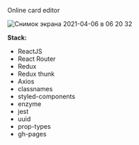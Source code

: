 Online card editor

![Снимок экрана 2021-04-06 в 06 20 32](https://user-images.githubusercontent.com/33845587/113654418-6ea25c00-96a0-11eb-85fe-75f126dfcdea.png)

**Stack:**

- ReactJS
- React Router
- Redux
- Redux thunk
- Axios
- classnames
- styled-components
- enzyme
- jest
- uuid
- prop-types
- gh-pages
